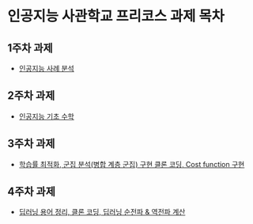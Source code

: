 # 인공지능 사관학교 프리코스 과제 목차

## 1주차 과제

- [인공지능 사례 분석](https://github.com/whdals6831/Ai-Academy-pre-course/blob/master/1%EC%A3%BC%EC%B0%A8_%EA%B3%BC%EC%A0%9C.ipynb)


## 2주차 과제

- [인공지능 기초 수학](https://nbviewer.jupyter.org/github/whdals6831/Ai-Academy-pre-course/blob/master/2%E1%84%8C%E1%85%AE%E1%84%8E%E1%85%A1_%E1%84%80%E1%85%AA%E1%84%8C%E1%85%A6.ipynb)

## 3주차 과제

- [학습률 최적화, 군집 분석(병합 계층 군집) 구현 클론 코딩, Cost function 구현](https://github.com/whdals6831/Ai-Academy-pre-course/blob/master/3%EC%A3%BC%EC%B0%A8_%EA%B3%BC%EC%A0%9C.ipynb)

## 4주차 과제

- [딥러닝 용어 정리, 클론 코딩, 딥러닝 순전파 & 역전파 계산](https://github.com/whdals6831/Ai-Academy-pre-course/blob/master/4%EC%A3%BC%EC%B0%A8_%EA%B3%BC%EC%A0%9C.ipynb)
